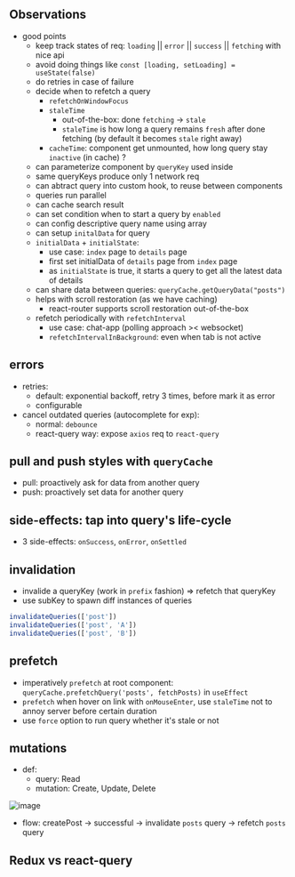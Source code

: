 ## Observations
- good points
  - keep track states of req: `loading` || `error` || `success` || `fetching` with nice api
  - avoid doing things like `const [loading, setLoading] = useState(false)`
  - do retries in case of failure
  - decide when to refetch a query
    - `refetchOnWindowFocus`
    - `staleTime`
      - out-of-the-box: done `fetching` -> `stale`
      - `staleTime` is how long a query remains `fresh` after done fetching (by default it becomes `stale` right away)
    - `cacheTime`: component get unmounted, how long query stay `inactive` (in cache) ?
  - can parameterize component by `queryKey` used inside
  - same queryKeys produce only 1 network req
  - can abtract query into custom hook, to reuse between components
  - queries run parallel
  - can cache search result
  - can set condition when to start a query by `enabled`
  - can config descriptive query name using array
  - can setup `initalData` for query
  - `initialData` + `initialState`:
    - use case: `index` page to `details` page
    - first set initialData of `details` page from `index` page
    - as `initialState` is true, it starts a query to get all the latest data of details
  - can share data between queries: `queryCache.getQueryData("posts")`
  - helps with scroll restoration (as we have caching)
    - react-router supports scroll restoration out-of-the-box
  - refetch periodically with `refetchInterval`
    - use case: chat-app (polling approach >< websocket)
    - `refetchIntervalInBackground`: even when tab is not active
## errors
- retries:
  - default: exponential backoff, retry 3 times, before mark it as error
  - configurable
- cancel outdated queries (autocomplete for exp):
  - normal: `debounce`
  - react-query way: expose `axios` req to `react-query`

## pull and push styles with `queryCache`
- pull: proactively ask for data from another query
- push: proactively set data for another query

## side-effects: tap into query's life-cycle
- 3 side-effects: `onSuccess`, `onError`, `onSettled`

## invalidation
- invalide a queryKey (work in `prefix` fashion) => refetch that queryKey
- use subKey to spawn diff instances of queries
```js
invalidateQueries(['post'])
invalidateQueries(['post', 'A'])
invalidateQueries(['post', 'B'])
```

## prefetch
- imperatively `prefetch` at root component: `queryCache.prefetchQuery('posts', fetchPosts)` in `useEffect`
- `prefetch` when hover on link with `onMouseEnter`, use `staleTime` not to annoy server before certain duration
- use `force` option to run query whether it's stale or not

## mutations
- def:
  - query: Read
  - mutation: Create, Update, Delete

![image](https://user-images.githubusercontent.com/28957748/141688846-17c314d0-a876-422c-9d38-c02dcc154d76.png)

- flow: createPost -> successful -> invalidate `posts` query -> refetch `posts` query

## Redux vs react-query
